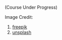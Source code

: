 (Course Under Progress)  

Image Credit:
1. <a href='https://www.freepik.com/'>freepik</a>  
2. <a href='https://unsplash.com/'>unsplash</a>  

